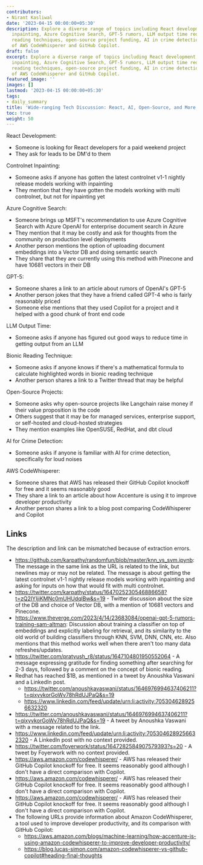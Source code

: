 ```yaml
---
contributors:
- Nirant Kasliwal
date: '2023-04-15 00:00:00+05:30'
description: Explore a diverse range of topics including React development, controlnet
  inpainting, Azure Cognitive Search, GPT-5 rumors, LLM output time reduction, bionic
  reading techniques, open-source project funding, AI in crime detection, and a comparison
  of AWS CodeWhisperer and GitHub Copilot.
draft: false
excerpt: Explore a diverse range of topics including React development, controlnet
  inpainting, Azure Cognitive Search, GPT-5 rumors, LLM output time reduction, bionic
  reading techniques, open-source project funding, AI in crime detection, and a comparison
  of AWS CodeWhisperer and GitHub Copilot.
featured_image: ''
images: []
lastmod: '2023-04-15 00:00:00+05:30'
tags:
- daily_summary
title: 'Wide-ranging Tech Discussion: React, AI, Open-Source, and More'
toc: true
weight: 50
---
```


React Development:
- Someone is looking for React developers for a paid weekend project
- They ask for leads to be DM'd to them

Controlnet Inpainting:
- Someone asks if anyone has gotten the latest controlnet v1-1 nightly release models working with inpainting
- They mention that they have gotten the models working with multi controlnet, but not for inpainting yet

Azure Cognitive Search:
- Someone brings up MSFT's recommendation to use Azure Cognitive Search with Azure OpenAI for enterprise document search in Azure
- They mention that it may be costly and ask for thoughts from the community on production level deployments
- Another person mentions the option of uploading document embeddings into a Vector DB and doing semantic search
- They share that they are currently using this method with Pinecone and have 10681 vectors in their DB

GPT-5:
- Someone shares a link to an article about rumors of OpenAI's GPT-5
- Another person jokes that they have a friend called GPT-4 who is fairly reasonably priced
- Someone else mentions that they used Copilot for a project and it helped with a good chunk of front end code

LLM Output Time:
- Someone asks if anyone has figured out good ways to reduce time in getting output from an LLM

Bionic Reading Technique:
- Someone asks if anyone knows if there's a mathematical formula to calculate highlighted words in bionic reading technique
- Another person shares a link to a Twitter thread that may be helpful

Open-Source Projects:
- Someone asks why open-source projects like Langchain raise money if their value proposition is the code
- Others suggest that it may be for managed services, enterprise support, or self-hosted and cloud-hosted strategies
- They mention examples like OpenSUSE, RedHat, and dbt cloud

AI for Crime Detection:
- Someone asks if anyone is familiar with AI for crime detection, specifically for loud noises

AWS CodeWhisperer:
- Someone shares that AWS has released their GitHub Copilot knockoff for free and it seems reasonably good
- They share a link to an article about how Accenture is using it to improve developer productivity
- Another person shares a link to a blog post comparing CodeWhisperer and Copilot

## Links
The description and link can be mismatched because of extraction errors.

- https://github.com/karpathy/randomfun/blob/master/knn_vs_svm.ipynb: The message in the same link as the URL is related to the link, but newlines may or may not be related. The message is about getting the latest controlnet v1-1 nightly release models working with inpainting and asking for inputs on how that would fit with multi controlnet.
- https://twitter.com/karpathy/status/1647025230546886658?t=zQ2IYIjiKMNc0mUHUdqlBw&s=19 - Twitter discussion about the size of the DB and choice of Vector DB, with a mention of 10681 vectors and Pinecone.
- https://www.theverge.com/2023/4/14/23683084/openai-gpt-5-rumors-training-sam-altman: Discussion about training a classifier on top of embeddings and explicitly labeling for retrieval, and its similarity to the old world of building classifiers through KNN, SVM, DNN, CNN, etc. Also mentions that this method works well when there aren't too many data refreshes/updates.
- https://twitter.com/pratyush_r8/status/1647104801950552064 - A message expressing gratitude for finding something after searching for 2-3 days, followed by a comment on the concept of bionic reading.
- Redhat has reached $1B, as mentioned in a tweet by Anoushka Vaswani and a LinkedIn post. 
  - https://twitter.com/anoushkavaswani/status/1646976994637406211?t=qixyvkorGoWv78hRdUJPaQ&s=19 
  - https://www.linkedin.com/feed/update/urn:li:activity:7053046289256632320
- https://twitter.com/anoushkavaswani/status/1646976994637406211?t=qixyvkorGoWv78hRdUJPaQ&s=19 - A tweet by Anoushka Vaswani with a message related to the link.
- https://www.linkedin.com/feed/update/urn:li:activity:7053046289256632320 - A LinkedIn post with no context provided.
- https://twitter.com/foyerwork/status/1647282584907579393?s=20 - A tweet by Foyerwork with no context provided.
- https://aws.amazon.com/codewhisperer/ - AWS has released their GitHub Copilot knockoff for free. It seems reasonably good although I don't have a direct comparison with Copilot.
- https://aws.amazon.com/codewhisperer/ - AWS has released their GitHub Copilot knockoff for free. It seems reasonably good although I don't have a direct comparison with Copilot.
- https://aws.amazon.com/codewhisperer/ - AWS has released their GitHub Copilot knockoff for free. It seems reasonably good although I don't have a direct comparison with Copilot.
- The following URLs provide information about Amazon CodeWhisperer, a tool used to improve developer productivity, and its comparison with GitHub Copilot: 
  - https://aws.amazon.com/blogs/machine-learning/how-accenture-is-using-amazon-codewhisperer-to-improve-developer-productivity/ 
  - https://blog.lucas-simon.com/amazon-codewhisperer-vs-github-copilot#heading-final-thoughts